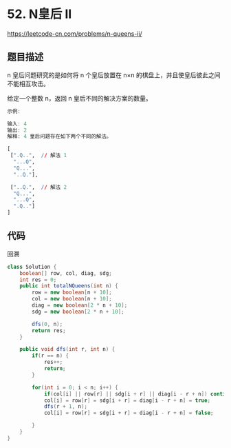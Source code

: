 # 52. N皇后 II

https://leetcode-cn.com/problems/n-queens-ii/

## 题目描述

n 皇后问题研究的是如何将 n 个皇后放置在 n×n 的棋盘上，并且使皇后彼此之间不能相互攻击。

给定一个整数 n，返回 n 皇后不同的解决方案的数量。

```r
示例:

输入: 4
输出: 2
解释: 4 皇后问题存在如下两个不同的解法。

[
 [".Q..",  // 解法 1
  "...Q",
  "Q...",
  "..Q."],

 ["..Q.",  // 解法 2
  "Q...",
  "...Q",
  ".Q.."]
]
```

## 代码

回溯

```java
class Solution {
    boolean[] row, col, diag, sdg;
    int res = 0;
    public int totalNQueens(int n) {
        row = new boolean[n + 10];
        col = new boolean[n + 10];
        diag = new boolean[2 * n + 10];
        sdg = new boolean[2 * n + 10];

        dfs(0, n);
        return res;
    }

    public void dfs(int r, int n) {
        if(r == n) {
            res++;
            return;
        }

        for(int i = 0; i < n; i++) {
            if(col[i] || row[r] || sdg[i + r] || diag[i - r + n]) continue;
            col[i] = row[r] = sdg[i + r] = diag[i - r + n] = true;
            dfs(r + 1, n);
            col[i] = row[r] = sdg[i + r] = diag[i - r + n] = false;

        }
    }
}
```